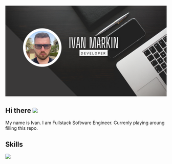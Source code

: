![Avatar](/assets/avatar.png)

## Hi there <img height="20" src="https://icons8.ru/icon/bdQOCmidtEnu/чокаться-кружками-с-пивом">
My name is Ivan. I am Fullstack Software Engineer. Currenly playing aroung filling this repo.

## Skills
<img height="20" src="https://icons8.ru/icon/uJM6fQYqDaZK/typescript">
<!--
**mark1ns0n/mark1ns0n** is a ✨ _special_ ✨ repository because its `README.md` (this file) appears on your GitHub profile.

Here are some ideas to get you started:

- 🔭 I’m currently working on ...
- 🌱 I’m currently learning ...
- 👯 I’m looking to collaborate on ...
- 🤔 I’m looking for help with ...
- 💬 Ask me about ...
- 📫 How to reach me: ...
- 😄 Pronouns: ...
- ⚡ Fun fact: ...
-->
